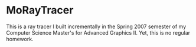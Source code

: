 MoRayTracer
===========

This is a ray tracer I built incrementally in the Spring 2007 semester of my Computer Science Master's for Advanced Graphics II.  Yet, this is no regular homework.